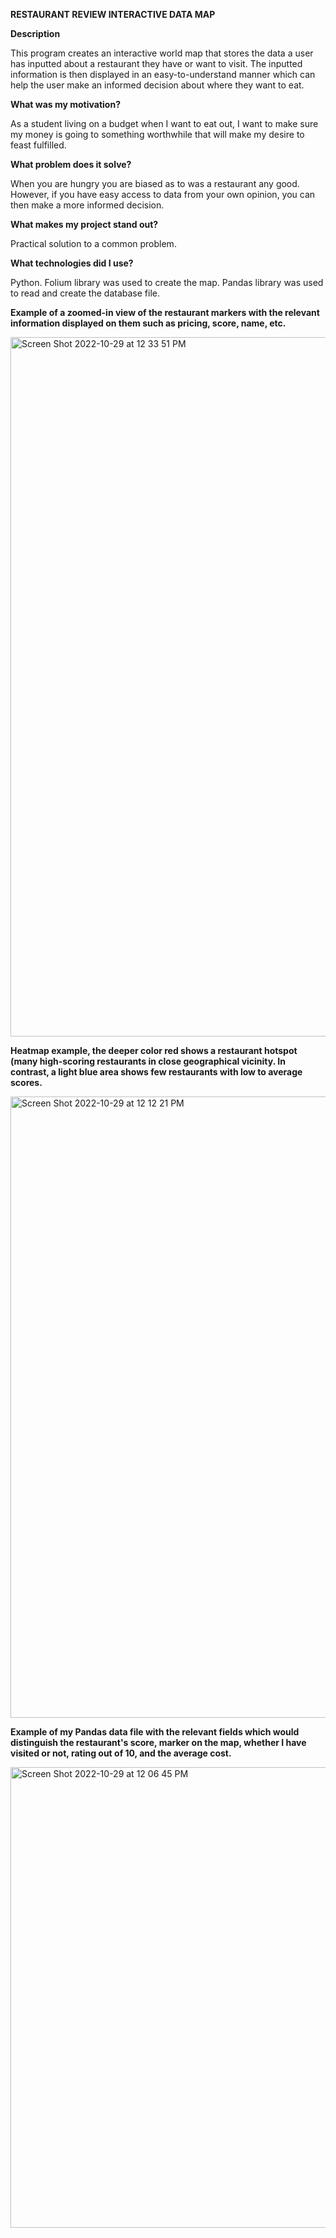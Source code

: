 **RESTAURANT REVIEW INTERACTIVE DATA MAP**

**Description**

This program creates an interactive world map that stores the data a user has inputted about a restaurant they have or want to visit. The inputted information is then displayed in an easy-to-understand manner which can help the user make an informed decision about where they want to eat.

**What was my motivation?**

As a student living on a budget when I want to eat out, I want to make sure my money is going to something worthwhile that will make my desire to feast fulfilled.

**What problem does it solve?**

When you are hungry you are biased as to was a restaurant any good. However, if you have easy access to data from your own opinion, you can then make a more informed decision.

**What makes my project stand out?**

Practical solution to a common problem.

**What technologies did I use?**

Python.
Folium library was used to create the map.
Pandas library was used to read and create the database file.


**Example of a zoomed-in view of the restaurant markers with the relevant information displayed on them such as pricing, score, name, etc.**

<img width="1119" alt="Screen Shot 2022-10-29 at 12 33 51 PM" src="https://user-images.githubusercontent.com/82910305/198844348-27f85424-b59f-4c70-9a53-5ba068458515.png">


**Heatmap example, the deeper color red shows a restaurant hotspot (many high-scoring restaurants in close geographical vicinity. In contrast, a light blue area shows few restaurants with low to average scores.**

<img width="994" alt="Screen Shot 2022-10-29 at 12 12 21 PM" src="https://user-images.githubusercontent.com/82910305/198844329-c8de6d3b-a0bf-4536-a086-f8d5fb9a5d8c.png">


**Example of my Pandas data file with the relevant fields which would distinguish the restaurant's score, marker on the map, whether I have visited or not, rating out of 10, and the average cost.**

<img width="737" alt="Screen Shot 2022-10-29 at 12 06 45 PM" src="https://user-images.githubusercontent.com/82910305/198844301-50782bae-23bc-4f44-a79d-b00174e7e667.png">

